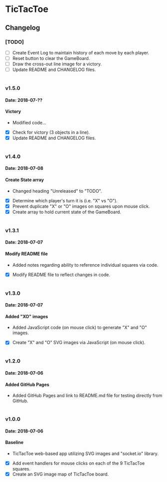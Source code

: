 # TicTacToe

## Changelog

### [TODO]
- [ ] Create Event Log to maintain history of each move by each player.
- [ ] Reset button to clear the GameBoard.
- [ ] Draw the cross-out line image for a victory.
- [ ] Update README and CHANGELOG files.
<br/><br/>

### v1.5.0
#### Date: 2018-07-??
#### Victory
* Modified code...
- [x] Check for victory (3 objects in a line).
- [x] Update README and CHANGELOG files.
<br/><br/>

### v1.4.0
#### Date: 2018-07-08
#### Create State array
* Changed heading "Unreleased" to "TODO".
- [x] Determine which player's turn it is (i.e. "X" vs "O").
- [x] Prevent duplicate "X" or "O" images on squares upon mouse click.
- [x] Create array to hold current state of the GameBoard.
<br/><br/>

### v1.3.1
#### Date: 2018-07-07
#### Modify README file
* Added notes regarding ability to reference individual squares via code.
- [x] Modify README file to reflect changes in code.
<br/><br/>

### v1.3.0
#### Date: 2018-07-07
#### Added "XO" images
* Added JavaScript code (on mouse click) to generate "X" and "O" images.
- [x] Create "X" and "O" SVG images via JavaScript (on mouse click).
<br/><br/>

### v1.2.0
#### Date: 2018-07-06
#### Added GitHub Pages
* Added GitHub Pages and link to README.md file for testing directly from GitHub.
<br/><br/>

### v1.0.0
#### Date: 2018-07-06
#### Baseline
* TicTacToe web-based app utilizing SVG images and "socket.io" library.
- [x] Add event handlers for mouse clicks on each of the 9 TicTacToe squares.
- [x] Create an SVG image map of TicTacToe board.
<br/><br/>
